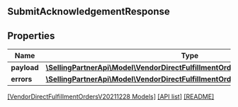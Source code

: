 ## SubmitAcknowledgementResponse

## Properties

Name | Type | Description | Notes
------------ | ------------- | ------------- | -------------
**payload** | [**\SellingPartnerApi\Model\VendorDirectFulfillmentOrdersV20211228\TransactionId**](TransactionId.md) |  | [optional]
**errors** | [**\SellingPartnerApi\Model\VendorDirectFulfillmentOrdersV20211228\ErrorList**](ErrorList.md) |  | [optional]

[[VendorDirectFulfillmentOrdersV20211228 Models]](../) [[API list]](../../Api) [[README]](../../../README.md)
